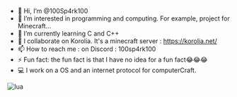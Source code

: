 - 👋 Hi, I’m @100Sp4rk100
- 👀 I’m interested in programming and computing. For example, project for Minecraft...
- 🌱 I’m currently learning C and C++
- 💞️ I collaborate on Korolia. It's a minecraft server : https://korolia.net/
- 📫 How to reach me : on Discord : 100sp4rk100
- ⚡ Fun fact: the fun fact is that I have no idea for a fun fact😂😂😂
- 💻 I work on a OS and an internet protocol for computerCraft.

![lua](https://cdn.iconscout.com/icon/free/png-256/java-23-225999.png)
<!---
100Sp4rk100/100Sp4rk100 is a ✨ special ✨ repository because its `README.md` (this file) appears on your GitHub profile.
You can click the Preview link to take a look at your changes.
--->
